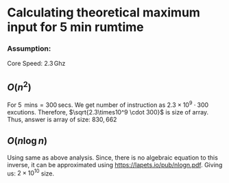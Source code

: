 # Calculating theoretical maximum input for 5 min rumtime

### Assumption:
Core Speed: $2.3\,\text{Ghz}$

## $O(n^2)$
For $5\,\text{ mins} = 300 \,\text{secs}$. We get number of instruction as $2.3\times10^9 \cdot 300 \,\text{excutions}$. Therefore, $\sqrt{2.3\times10^9 \cdot 300}$ is size of array. Thus, answer is array of size: $830,662$

## $O(n\log{n})$
Using same as above analysis. Since, there is no algebraic equation to this inverse, it can be approximated using https://lapets.io/pub/nlogn.pdf. Giving us: $2 \times 10^{10}$ size.

